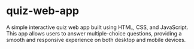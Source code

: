 # quiz-web-app
A simple interactive quiz web app built using HTML, CSS, and JavaScript. This app allows users to answer multiple-choice questions, providing a smooth and responsive experience on both desktop and mobile devices.
